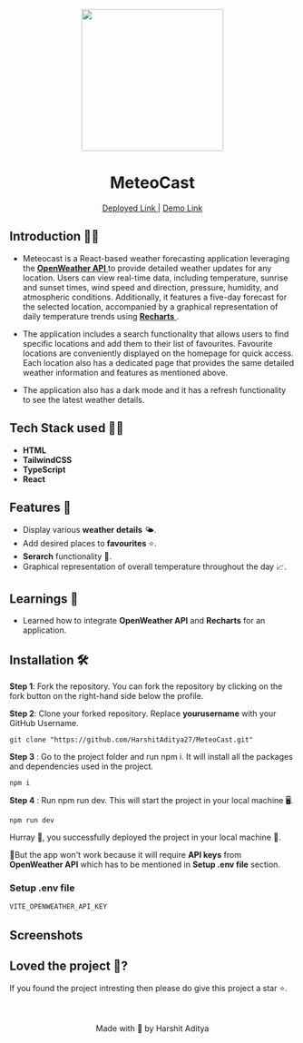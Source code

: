 <p align='center'><img src='' width="250" ></p>
<h1 align='center'>MeteoCast</h1> 
<p align='center'> <a href="https://meteocast.netlify.app/">Deployed Link </a> | <a href="">Demo Link</a> </p>


## Introduction 🐱‍💻
- Meteocast is a React-based weather forecasting application leveraging the <a href="https://openweathermap.org/"> **OpenWeather API** </a> to provide detailed weather updates for any location. Users can view real-time data, including temperature, sunrise and sunset times, wind speed and direction, pressure, humidity, and atmospheric conditions. Additionally, it features a five-day forecast for the selected location, accompanied by a graphical representation of daily temperature trends using <a href="https://recharts.org/en-US/"> **Recharts** </a>.

- The application includes a search functionality that allows users to find specific locations and add them to their list of favourites. Favourite locations are conveniently displayed on the homepage for quick access. Each location also has a dedicated page that provides the same detailed weather information and features as mentioned above.

- The application also has a dark mode and it has a refresh functionality to see the latest weather details. 


## Tech Stack used 👨‍💻

- **HTML**
- **TailwindCSS** 
- **TypeScript** 
- **React**

## Features 🧰
- Display various **weather details** 🌤️.
- Add desired places to **favourites** ⭐.
- **Serarch** functionality 🔎.
- Graphical representation of overall temperature throughout the day 📈. 

## Learnings 📝
  
- Learned how to integrate **OpenWeather API** and **Recharts** for an application. 
 
## Installation 🛠️
  **Step 1**: Fork the repository. You can fork the repository by clicking on the fork button on the right-hand side below the profile.<br> 

  **Step 2**: Clone your forked repository. Replace **yourusername** with your GitHub Username. 
  
  ```
git clone "https://github.com/HarshitAditya27/MeteoCast.git"
``` 
  **Step 3** : Go to the project folder and run npm i. It will install all the packages and dependencies used in the project. 
  
  ```
npm i
``` 
  **Step 4** : Run npm run dev. This will start the project in your local machine 🖥️.  
  
  ```
npm run dev
``` 
Hurray 🥳, you successfully deployed the project in your local machine 🎉.  

🚨But the app won't work because it will require **API keys** from **OpenWeather API** which has to be mentioned in **Setup .env file** section.

 ### Setup .env file

```js
VITE_OPENWEATHER_API_KEY
``` 

  ## Screenshots  


  ## Loved the project 💖? 
  
  If you found the project intresting then please do give this project a star ⭐. 
  <br> <br> <br>
   <p align="center" width="100%">
   Made with 💖 by Harshit Aditya   
</p>


